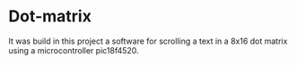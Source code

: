 # Dot-matrix

It was build in this project a software for scrolling a text in a 8x16 dot matrix using a microcontroller pic18f4520.
